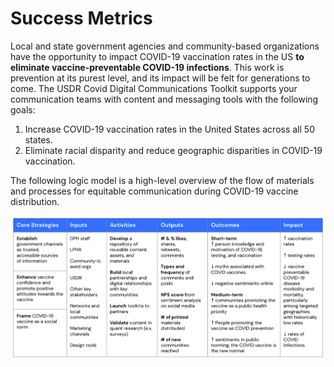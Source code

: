# Success Metrics

Local and state government agencies and community-based organizations have the opportunity to impact COVID-19 vaccination rates in the US **to eliminate vaccine-preventable COVID-19 infections**. This work is prevention at its purest level, and its impact will be felt for generations to come. The USDR Covid Digital Communications Toolkit supports your communication teams with content and messaging tools with the following goals:

1. Increase COVID-19 vaccination rates in the United States across all 50 states.
2. Eliminate racial disparity and reduce geographic disparities in COVID-19 vaccination.

The following logic model is a high-level overview of the flow of materials and processes for equitable communication during COVID-19 vaccine distribution.

![Logic model with success metrics for a digital marketing campaign for COVID-19 vaccine distribution](../.gitbook/assets/vaccination-comms-logic-model%20%281%29.png)

